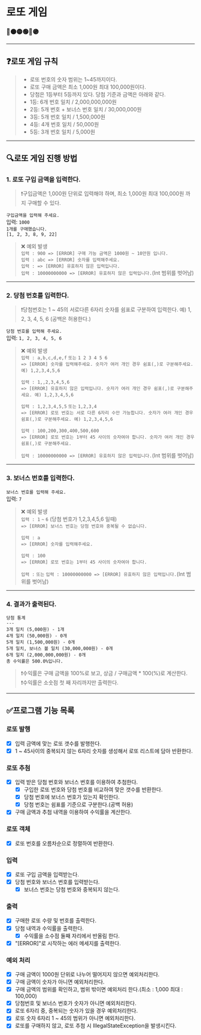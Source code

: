 # 로또 게임
### 🔴🟠🟡🟢🔵🟣

---

## ❓로또 게임 규칙

>- 로또 번호의 숫자 범위는 1~45까지이다.
>- 로또 구매 금액은 최소 1,000원 최대 100,000원이다.
>- 당첨은 1등부터 5등까지 있다. 당첨 기준과 금액은 아래와 같다.
>  - 1등: 6개 번호 일치 / 2,000,000,000원
>  - 2등: 5개 번호 + 보너스 번호 일치 / 30,000,000원
>  - 3등: 5개 번호 일치 / 1,500,000원
>  - 4등: 4개 번호 일치 / 50,000원
>  - 5등: 3개 번호 일치 / 5,000원
---

## 🔍로또 게임 진행 방법
### 1. 로또 구입 금액을 입력한다.
> ❗구입금액은 1,000원 단위로 입력해야 하며, 최소 1,000원 최대 100,000원 까지 구매할 수 있다.  

`구입금액을 입력해 주세요.`  
입력: `1000`  
`1개를 구매했습니다.`  
`[1, 2, 3, 8, 9, 22]`
>❌ 예외 발생  
> `입력 : 900 => [ERROR] 구매 가능 금액은 1000원 ~ 10만원 입니다.`  
> `입력 : abc => [ERROR] 숫자를 입력해주세요.`  
> `입력 : => [ERROR] 유효하지 않은 입력입니다.`  
> `입력 : 10000000000 => [ERROR] 유효하지 않은 입력입니다.`(Int 범위를 벗어남)
---
### 2. 당첨 번호를 입력한다.
> ❗당첨번호는 1 ~ 45의 서로다른 6자리 숫자를 쉼표로 구분하여 입력한다. 예) 1, 2, 3, 4, 5, 6 (공백은 허용한다.)

`당첨 번호를 입력해 주세요.`  
입력: `1, 2, 3, 4, 5, 6`
>❌ 예외 발생  
> `입력 : a,b,c,d,e,f` `또는` `1 2 3 4 5 6`  
> `=> [ERROR] 숫자를 입력해주세요. 숫자가 여러 개인 경우 쉼표(,)로 구분해주세요. 예) 1,2,3,4,5,6`  
>
> `입력 : 1,,2,3,4,5,6`  
> `=> [ERROR] 유효하지 않은 입력입니다. 숫자가 여러 개인 경우 쉼표(,)로 구분해주세요. 예) 1,2,3,4,5,6`  
> 
> `입력 : 1,2,3,4,5,5` `또는` `1,2,3,4`  
> `=> [ERROR] 로또 번호는 서로 다른 6자리 수만 가능합니다. 숫자가 여러 개인 경우 쉼표(,)로 구분해주세요. 예) 1,2,3,4,5,6`  
>
>`입력 : 100,200,300,400,500,600`  
> `=> [ERROR] 로또 번호는 1부터 45 사이의 숫자여야 합니다. 숫자가 여러 개인 경우 쉼표(,)로 구분해주세요.`
>
> `입력 : 10000000000 => [ERROR] 유효하지 않은 입력입니다.`(Int 범위를 벗어남)
---
### 3. 보너스 번호를 입력한다.
`보너스 번호를 입력해 주세요.`  
입력: `7`
>❌ 예외 발생  
> `입력 : 1` `~` `6` (당첨 번호가 1,2,3,4,5,6 일때)  
> `=> [ERROR] 보너스 번호는 당첨 번호와 중복될 수 없습니다.`
>
> `입력 : a`  
> `=> [ERROR] 숫자를 입력해주세요.`
>
> `입력 : 100`  
> `=> [ERROR] 로또 번호는 1부터 45 사이의 숫자여야 합니다.`  
> 
> `입력 :` `또는`
> `입력 : 10000000000 => [ERROR] 유효하지 않은 입력입니다.`(Int 범위를 벗어남)
---
### 4. 결과가 출력된다.
`당첨 통계`  
`---`  
`3개 일치 (5,000원) - 1개`  
`4개 일치 (50,000원) - 0개`  
`5개 일치 (1,500,000원) - 0개`  
`5개 일치, 보너스 볼 일치 (30,000,000원) - 0개`  
`6개 일치 (2,000,000,000원) - 0개`  
`총 수익률은 500.0%입니다.`  

>❗수익률은 구매 금액을 100%로 보고, 상금 / 구매금액 * 100(%)로 계산한다.  
>❗수익률은 소숫점 첫 째 자리까지만 출력한다.
---
##  ✅프로그램 기능 목록

### 로또 발행
- [x] 입력 금액에 맞는 로또 갯수를 발행한다.
- [x] 1 ~ 45사이의 중복되지 않는 6자리 숫자를 생성해서 로또 리스트에 담아 반환한다.

### 로또 추첨
- [x] 입력 받은 당첨 번호와 보너스 번호를 이용하여 추첨한다.
  - [x] 구입한 로또 번호와 당첨 번호를 비교하여 맞은 갯수를 반환한다.
  - [x] 당첨 번호에 보너스 번호가 있는지 확인한다.
  - [x] 당첨 번호는 쉼표를 기준으로 구분한다.(공백 허용)
- [x] 구매 금액과 추첨 내역을 이용하여 수익률을 계산한다.

### 로또 객체
  - [x] 로또 번호를 오름차순으로 정렬하여 반환한다.

### 입력
- [x] 로또 구입 금액을 입력받는다.
- [x] 당첨 번호와 보너스 번호를 입력받는다.
  - [x] 보너스 번호는 당첨 번호와 중복되지 않는다.

### 출력
- [x] 구매한 로또 수량 및 번호를 출력한다.
- [x] 당첨 내역과 수익률을 출력한다.
  -[x] 수익률을 소수점 둘째 자리에서 반올림 한다.
- [x] "[ERROR]"로 시작하는 에러 메세지를 출력한다.

### 예외 처리
- [x] 구매 금액이 1000원 단위로 나누어 떨어지지 않으면 예외처리한다.
- [x] 구매 금액이 숫자가 아니면 예외처리한다.
- [x] 구매 금액의 범위를 확인하고, 범위 밖이면 예외처리 한다.(최소 : 1,000 최대 : 100,000)
- [x] 당첨번호 및 보너스 번호가 숫자가 아니면 예외처리한다.
- [x] 로또 6자리 중, 중복되는 숫자가 있을 경우 예외처리한다.
- [x] 로또 숫자 6자리 1 ~ 45의 범위가 아니면 예외처리한다.
- [x] 로또를 구매하지 않고, 로또 추첨 시 IllegalStateException을 발생시킨다.